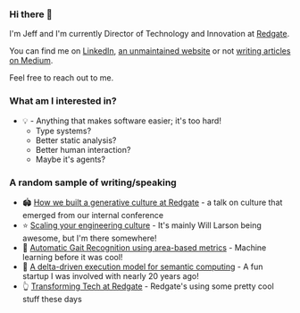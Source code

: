 ### Hi there 👋

I'm Jeff and I'm currently Director of Technology and Innovation at [Redgate](https://www.red-gate.com/).

You can find me on [LinkedIn](https://www.linkedin.com/in/fffej/), [an unmaintained website](https://www.fatvat.co.uk/) or not [writing articles on Medium](https://jeff-foster.medium.com/). 

Feel free to reach out to me.

### What am I interested in?

* 💡  - Anything that makes software easier; it's too hard!
  * Type systems?
  * Better static analysis?
  * Better human interaction?
  * Maybe it's agents?

### A random sample of writing/speaking

* 🏟️ [How we built a generative culture at Redgate](https://www.infoq.com/presentations/redgate-westrum-model/) - a talk on culture that emerged from our internal conference
* ⭐ [Scaling your engineering culture](https://podcasts.google.com/feed/aHR0cHM6Ly9pbmdlbmlvdXNseXNpbXBsZS5saWJzeW4uY29tL3Jzcw/episode/NDI4MjZiYTAtNTNiNy00NWU3LWFlYTAtMDNkMDg4NGFmNDY4?sa=X&ved=0CAUQkfYCahcKEwjoveyd5vbwAhUAAAAAHQAAAAAQAQ) - It's mainly Will Larson being awesome, but I'm there somewhere!
* 🚶 [Automatic Gait Recognition using area-based metrics](https://eprints.soton.ac.uk/258454/1/foster_prl.pdf) - Machine learning before it was cool!
* 📜 [A delta-driven execution model for semantic computing](https://dl.acm.org/doi/abs/10.1145/1094855.1094871) - A fun startup I was involved with nearly 20 years ago!
* 👆 [Transforming Tech at Redgate](https://medium.com/ingeniouslysimple/the-evolution-of-tech-at-redgate-3ebbe6f30ced) - Redgate's using some pretty cool stuff these days

